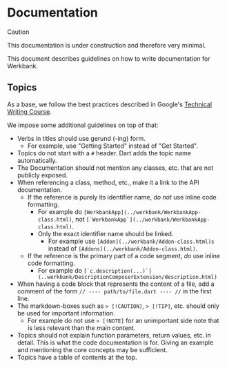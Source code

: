 # Documentation

> [!CAUTION]
> This documentation is under construction and therefore very minimal.

This document describes guidelines on how to write documentation for Werkbank.

## Topics

As a base, we follow the best practices described in Google's [Technical Writing Course](https://developers.google.com/tech-writing).

We impose some additional guidelines on top of that:
- Verbs in titles should use gerund (-ing) form.
  - For example, use "Getting Started" instead of "Get Started".
- Topics do not start with a `#` header. Dart adds the topic name automatically.
- The Documentation should not mention any classes, etc. that are not publicly exposed.
- When referencing a class, method, etc., make it a link to the API documentation.
  - If the reference is purely its identifier name, *do not* use inline code formatting.
    - For example do `[WerkbankApp](../werkbank/WerkbankApp-class.html)`, not ``[`WerkbankApp`](../werkbank/WerkbankApp-class.html)``.
    - Only the exact identifier name should be linked.
      - For example use `[Addon](../werkbank/Addon-class.html)s` instead of `[Addons](../werkbank/Addon-class.html)`. 
  - If the reference is the primary part of a code segment, *do* use inline code formatting.
    - For example do ``[`c.description(...)`](..werkbank/DescriptionComposerExtension/description.html)``
- When having a code block that represents the content of a file, add a comment of the form `// ---- path/to/file.dart ---- //` in the first line.
- The markdown-boxes such as `> [!CAUTION]`, `> [!TIP]`, etc. should only be used for important information.
  - For example do not use `> [!NOTE]` for an unimportant side note that is less relevant than the main content.
- Topics should not explain function parameters, return values, etc. in detail. This is what the code documentation is for.
  Giving an example and mentioning the core concepts may be sufficient.
- Topics have a table of contents at the top.
